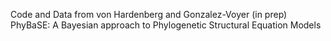Code and Data from von Hardenberg and Gonzalez-Voyer (in prep) PhyBaSE: A Bayesian approach to Phylogenetic Structural Equation Models
